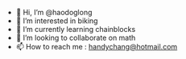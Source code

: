 - 👋 Hi, I’m @haodoglong
- 👀 I’m interested in biking
- 🌱 I’m currently learning chainblocks
- 💞️ I’m looking to collaborate on math
- 📫 How to reach me : handychang@hotmail.com

<!---
haodoglong/haodoglong is a ✨ special ✨ repository because its `README.md` (this file) appears on your GitHub profile.
You can click the Preview link to take a look at your changes.
--->

